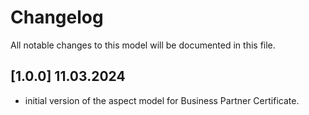 # Changelog

All notable changes to this model will be documented in this file.

## [1.0.0] 11.03.2024

- initial version of the aspect model for Business Partner Certificate.
